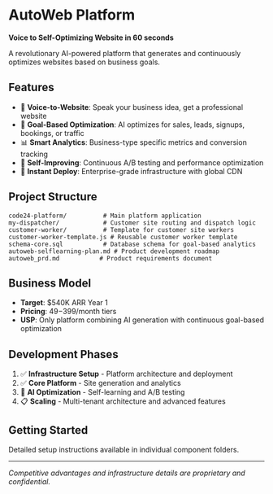 # AutoWeb Platform

**Voice to Self-Optimizing Website in 60 seconds**

A revolutionary AI-powered platform that generates and continuously optimizes websites based on business goals.

## Features

- 🎤 **Voice-to-Website**: Speak your business idea, get a professional website
- 🎯 **Goal-Based Optimization**: AI optimizes for sales, leads, signups, bookings, or traffic  
- 📊 **Smart Analytics**: Business-type specific metrics and conversion tracking
- 🔄 **Self-Improving**: Continuous A/B testing and performance optimization
- 🚀 **Instant Deploy**: Enterprise-grade infrastructure with global CDN

## Project Structure

```
code24-platform/          # Main platform application
my-dispatcher/            # Customer site routing and dispatch logic
customer-worker/          # Template for customer site workers
customer-worker-template.js # Reusable customer worker template
schema-core.sql           # Database schema for goal-based analytics
autoweb-selflearning-plan.md # Product development roadmap
autoweb_prd.md           # Product requirements document
```

## Business Model

- **Target**: $540K ARR Year 1
- **Pricing**: $49-$399/month tiers
- **USP**: Only platform combining AI generation with continuous goal-based optimization

## Development Phases

1. ✅ **Infrastructure Setup** - Platform architecture and deployment
2. ✅ **Core Platform** - Site generation and analytics
3. 🔄 **AI Optimization** - Self-learning and A/B testing  
4. 📋 **Scaling** - Multi-tenant architecture and advanced features

## Getting Started

Detailed setup instructions available in individual component folders.

---

*Competitive advantages and infrastructure details are proprietary and confidential.*
